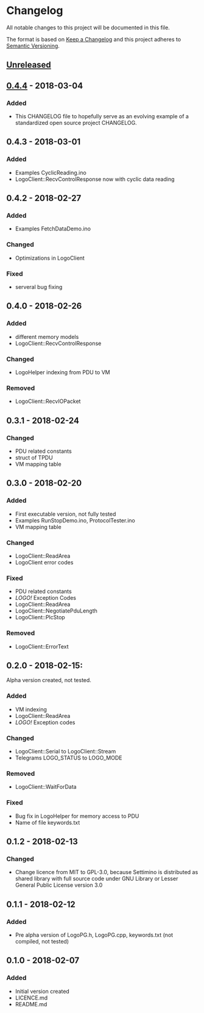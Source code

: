 # Changelog
All notable changes to this project will be documented in this file.

The format is based on [Keep a Changelog](http://keepachangelog.com/en/1.0.0/)
and this project adheres to [Semantic Versioning](http://semver.org/spec/v2.0.0.html).

## [Unreleased]

## [0.4.4] - 2018-03-04
### Added
- This CHANGELOG file to hopefully serve as an evolving example of a
  standardized open source project CHANGELOG.

## 0.4.3 - 2018-03-01
### Added
- Examples CyclicReading.ino
- LogoClient::RecvControlResponse now with cyclic data reading

## 0.4.2 - 2018-02-27
### Added
- Examples FetchDataDemo.ino 

### Changed
- Optimizations in LogoClient

### Fixed
- serveral bug fixing

## 0.4.0 - 2018-02-26
### Added
- different memory models
- LogoClient::RecvControlResponse

### Changed
- LogoHelper indexing from PDU to VM

### Removed
- LogoClient::RecvIOPacket

## 0.3.1 - 2018-02-24
### Changed
- PDU related constants
- struct of TPDU
- VM mapping table

## 0.3.0 - 2018-02-20
### Added
- First executable version, not fully tested
- Examples RunStopDemo.ino, ProtocolTester.ino
- VM mapping table

### Changed
- LogoClient::ReadArea
- LogoClient error codes

### Fixed
- PDU related constants
- _LOGO!_ Exception Codes
- LogoClient::ReadArea
- LogoClient::NegotiatePduLength
- LogoClient::PlcStop

### Removed
- LogoClient::ErrorText

## 0.2.0 - 2018-02-15:
Alpha version created, not tested.
### Added
- VM indexing
- LogoClient::ReadArea
- _LOGO!_ Exception codes

### Changed
- LogoClient::Serial to LogoClient::Stream
- Telegrams LOGO\_STATUS to LOGO\_MODE

### Removed 
- LogoClient::WaitForData

### Fixed
- Bug fix in LogoHelper for memory access to PDU
- Name of file keywords.txt

## 0.1.2 - 2018-02-13
### Changed
- Change licence from MIT to GPL-3.0, because Settimino is distributed as shared library with full source code under GNU Library or Lesser General Public License version 3.0

## 0.1.1 - 2018-02-12
### Added
- Pre alpha version of LogoPG.h, LogoPG.cpp, keywords.txt (not compiled, not tested)

## 0.1.0 - 2018-02-07
### Added
- Initial version created
- LICENCE.md
- README.md

[Unreleased]: https://github.com/brickpool/logo/compare/v0.4.3...HEAD
[0.4.4]: https://github.com/olivierlacan/keep-a-changelog/compare/v0.4.4...v0.4.3


